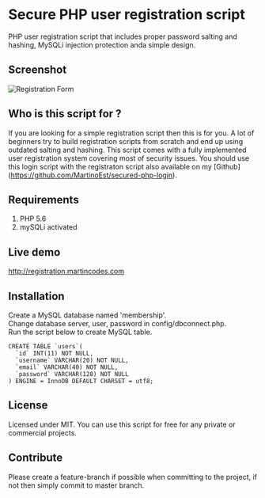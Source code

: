 # Secure PHP user registration script
PHP user registration script that includes proper password salting and hashing, MySQLi injection protection anda simple design.
## Screenshot
![Registration Form](http://i.imgur.com/kvFVzsp.png)
## Who is this script for ?
If you are looking for a simple registration script then this is for you. A lot of beginners try to build registration scripts from scratch and end up using outdated salting and hashing. This script comes with a fully implemented user registration system covering most of security issues. You should use this login script with the registraton script also available on my [Github] (https://github.com/MartinoEst/secured-php-login).
## Requirements
1. PHP 5.6
2. mySQLi activated

## Live demo
http://registration.martincodes.com
## Installation
Create a MySQL database named 'membership'.  
Change database server, user, password in config/dbconnect.php.  
Run the script below to create MySQL table.  
```
CREATE TABLE `users`(
  `id` INT(11) NOT NULL,
  `username` VARCHAR(20) NOT NULL,
  `email` VARCHAR(40) NOT NULL,
  `password` VARCHAR(128) NOT NULL
) ENGINE = InnoDB DEFAULT CHARSET = utf8;
```
## License
Licensed under MIT. You can use this script for free for any private or commercial projects.
## Contribute
Please create a feature-branch if possible when committing to the project, if not then simply commit to master branch.
